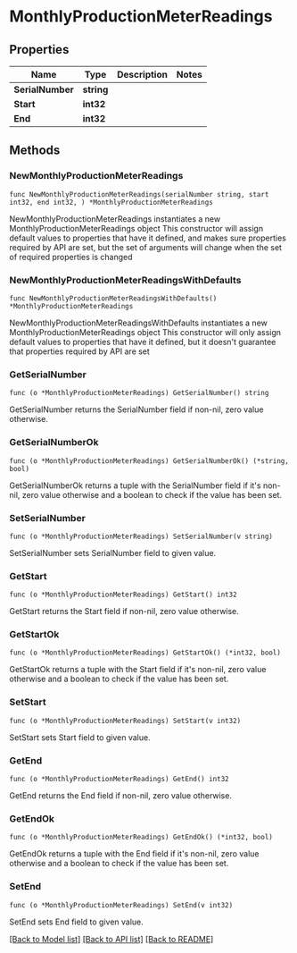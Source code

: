 # MonthlyProductionMeterReadings

## Properties

Name | Type | Description | Notes
------------ | ------------- | ------------- | -------------
**SerialNumber** | **string** |  | 
**Start** | **int32** |  | 
**End** | **int32** |  | 

## Methods

### NewMonthlyProductionMeterReadings

`func NewMonthlyProductionMeterReadings(serialNumber string, start int32, end int32, ) *MonthlyProductionMeterReadings`

NewMonthlyProductionMeterReadings instantiates a new MonthlyProductionMeterReadings object
This constructor will assign default values to properties that have it defined,
and makes sure properties required by API are set, but the set of arguments
will change when the set of required properties is changed

### NewMonthlyProductionMeterReadingsWithDefaults

`func NewMonthlyProductionMeterReadingsWithDefaults() *MonthlyProductionMeterReadings`

NewMonthlyProductionMeterReadingsWithDefaults instantiates a new MonthlyProductionMeterReadings object
This constructor will only assign default values to properties that have it defined,
but it doesn't guarantee that properties required by API are set

### GetSerialNumber

`func (o *MonthlyProductionMeterReadings) GetSerialNumber() string`

GetSerialNumber returns the SerialNumber field if non-nil, zero value otherwise.

### GetSerialNumberOk

`func (o *MonthlyProductionMeterReadings) GetSerialNumberOk() (*string, bool)`

GetSerialNumberOk returns a tuple with the SerialNumber field if it's non-nil, zero value otherwise
and a boolean to check if the value has been set.

### SetSerialNumber

`func (o *MonthlyProductionMeterReadings) SetSerialNumber(v string)`

SetSerialNumber sets SerialNumber field to given value.


### GetStart

`func (o *MonthlyProductionMeterReadings) GetStart() int32`

GetStart returns the Start field if non-nil, zero value otherwise.

### GetStartOk

`func (o *MonthlyProductionMeterReadings) GetStartOk() (*int32, bool)`

GetStartOk returns a tuple with the Start field if it's non-nil, zero value otherwise
and a boolean to check if the value has been set.

### SetStart

`func (o *MonthlyProductionMeterReadings) SetStart(v int32)`

SetStart sets Start field to given value.


### GetEnd

`func (o *MonthlyProductionMeterReadings) GetEnd() int32`

GetEnd returns the End field if non-nil, zero value otherwise.

### GetEndOk

`func (o *MonthlyProductionMeterReadings) GetEndOk() (*int32, bool)`

GetEndOk returns a tuple with the End field if it's non-nil, zero value otherwise
and a boolean to check if the value has been set.

### SetEnd

`func (o *MonthlyProductionMeterReadings) SetEnd(v int32)`

SetEnd sets End field to given value.



[[Back to Model list]](../README.md#documentation-for-models) [[Back to API list]](../README.md#documentation-for-api-endpoints) [[Back to README]](../README.md)


